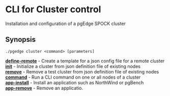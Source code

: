 # CLI for Cluster control
Installation and configuration of a pgEdge SPOCK cluster

## Synopsis
    ./pgedge cluster <command> [parameters]

[**define-remote**](doc/cluster-define-remote.md)        - Create a template for a json config file for a remote cluster<br>
[**init**](doc/cluster-init.md)     - Initialize a cluster from json definition file of existing nodes<br>
[**remove**](doc/cluster-remove.md)   - Remove a test cluster from json definition file of existing nodes<br>
[**command**](doc/cluster-command.md)             - Run a CLI command on one or all nodes of a cluster<br>
[**app-install**](doc/cluster-app-install.md)     - Install an application such as NorthWind or pgBench<br>
[**app-remove**](doc/cluster-app-remove.md)       - Remove an applicatio.<br>

